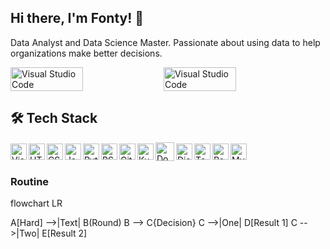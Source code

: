 ## Hi there, I'm Fonty! 👋

<!--
**1017SQD/1017SQD** is a ✨ _special_ ✨ repository because its `README.md` (this file) appears on your GitHub profile.

Here are some ideas to get you started:

- 🔭 I’m currently working on ...
- 🌱 I’m currently learning ...
- 👯 I’m looking to collaborate on ...
- 🤔 I’m looking for help with ...
- 💬 Ask me about ...
- 📫 How to reach me: ...
- 😄 Pronouns: ...
- ⚡ Fun fact: ...
-->

Data Analyst and Data Science Master. Passionate about using data to help organizations make better decisions.

<p align="left" style="display: flex; align-items:center">
<img align="center" alt="Visual Studio Code" width="48%" src="https://github-readme-stats.vercel.app/api?username=1017SQD&show_icons=true&theme=radical" style="max-width: 100%;">
<img align="right" alt="Visual Studio Code" width="48%" src="https://github-readme-stats.vercel.app/api/top-langs/?username=1017SQD&amp;theme=radical&amp;layout=compact" style="max-width: 100%;">
</p>

## 🛠️ Tech Stack
<p align="left" style="display: flex; align-items:center">
<img align="left" alt="Visual Studio Code" width="26px" src="https://cdn.jsdelivr.net/gh/devicons/devicon/icons/vscode/vscode-original.svg" style="max-width: 100%;">

<img align="left" alt="HTML5" width="26px" src="https://cdn.jsdelivr.net/gh/devicons/devicon/icons/html5/html5-original.svg" style="max-width: 100%;">
  
<img align="left" alt="CSS3" width="26px" src="https://cdn.jsdelivr.net/gh/devicons/devicon/icons/css3/css3-original.svg" style="max-width: 100%;">
  
<img align="left" alt="JavaScript" width="26px" src="https://cdn.jsdelivr.net/gh/devicons/devicon/icons/javascript/javascript-original.svg" style="max-width: 100%;">
  
<img align="left" alt="Python" width="26px" src="https://cdn.jsdelivr.net/gh/devicons/devicon/icons/python/python-original.svg" style="max-width: 100%;">

<img align="left" alt="RStudio" width="26px" src="https://cdn.jsdelivr.net/gh/devicons/devicon/icons/rstudio/rstudio-original.svg" style="max-width: 100%;">
  
<img align="left" alt="Git" width="26px" src="https://cdn.jsdelivr.net/gh/devicons/devicon/icons/git/git-original.svg" style="max-width: 100%;">
 
<img align="left" alt="Kubernetes" width="26px" src="https://cdn.jsdelivr.net/gh/devicons/devicon/icons/kubernetes/kubernetes-plain.svg" style="max-width: 100%;">  
  
<img align="left" alt="Docker" width="30px" src="https://cdn.jsdelivr.net/gh/devicons/devicon/icons/docker/docker-original.svg" style="max-width: 100%;">

<img align="left" alt="Django" width="26px" src="https://cdn.jsdelivr.net/gh/devicons/devicon/icons/django/django-plain.svg" style="max-width: 100%;">
 
<img align="left" alt="TensorFlow" width="26px" src="https://www.vectorlogo.zone/logos/tensorflow/tensorflow-icon.svg" style="max-width: 100%;">
  
<img align="left" alt="PostgreSQL" width="26px" src="https://cdn.jsdelivr.net/gh/devicons/devicon/icons/postgresql/postgresql-original.svg" style="max-width: 100%;">

<img align="left" alt="MySQL" width="26px" src="https://cdn.jsdelivr.net/gh/devicons/devicon/icons/mysql/mysql-original.svg" style="max-width: 100%;">  
</p>

### Routine
flowchart LR

A[Hard] -->|Text| B(Round)
B --> C{Decision}
C -->|One| D[Result 1]
C -->|Two| E[Result 2]
